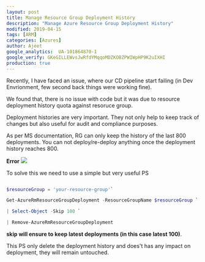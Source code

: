 ```yaml
---
layout: post
title: Manage Resource Group Deployment History
description: "Manage Azure Resource Group Deployment History"
modified: 2019-04-15
tags: [ARM]
categories: [Azures]
author: Ajeet
google_analytics:  UA-101864870-1
google_verify: GKeGILLEWvsJwRfdYMqqoMDZKOBZPWIWpHP9K2uIXHI
production: true
---   
```

Recently, I have faced an issue, where our CD pipeline start failing (in Dev Envrionment, few second back things were working fine).

We found that, there is no issue with code but it was due to resource deployment history quota against resoruce group. 

Deployment histories are very important. They not only help to keep track of changes but also useful for audit and compliance purposes.
<!--more-->

As per MS documentation, RG can only keep the history of the last 800 deployments. You can not deploy/re-deploy anything once the deployment history reaches 800. 


**Error**
![](../images/posts/iac/errordeploymenthistory.JPG)



To solve this we need to use a simple but very useful PS

```PowerShell

$resourceGroup = 'your-resource-group'`

Get-AzureRmResourceGroupDeployment -ResourceGroupName $resourceGroup `

| Select-Object -Skip 100 `

| Remove-AzureRmResourceGroupDeployment

```
**skip will ensure to keep latest deployments (in this case latest 100)**.

This PS only delete the deployment history and does't has any impact on deployment, they will remain untouched. 

